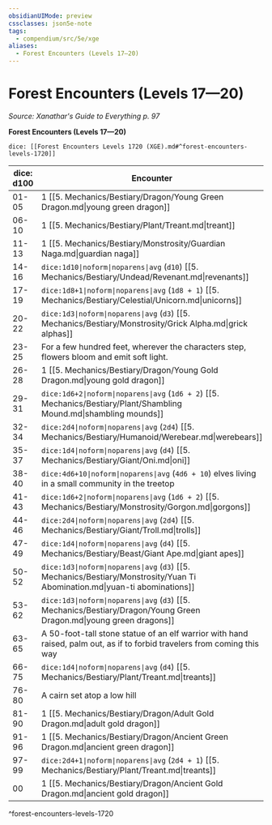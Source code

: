 ```yaml
---
obsidianUIMode: preview
cssclasses: json5e-note
tags:
  - compendium/src/5e/xge
aliases:
  - Forest Encounters (Levels 17—20)
---
```

# Forest Encounters (Levels 17—20)
*Source: Xanathar's Guide to Everything p. 97* 

**Forest Encounters (Levels 17—20)**

`dice: [[Forest Encounters Levels 1720 (XGE).md#^forest-encounters-levels-1720]]`

| dice: d100 | Encounter |
|------------|-----------|
| 01-05 | 1 [[5. Mechanics/Bestiary/Dragon/Young Green Dragon.md\|young green dragon]] |
| 06-10 | 1 [[5. Mechanics/Bestiary/Plant/Treant.md\|treant]] |
| 11-13 | 1 [[5. Mechanics/Bestiary/Monstrosity/Guardian Naga.md\|guardian naga]] |
| 14-16 | `dice:1d10\|noform\|noparens\|avg` (`d10`) [[5. Mechanics/Bestiary/Undead/Revenant.md\|revenants]] |
| 17-19 | `dice:1d8+1\|noform\|noparens\|avg` (`1d8 + 1`) [[5. Mechanics/Bestiary/Celestial/Unicorn.md\|unicorns]] |
| 20-22 | `dice:1d3\|noform\|noparens\|avg` (`d3`) [[5. Mechanics/Bestiary/Monstrosity/Grick Alpha.md\|grick alphas]] |
| 23-25 | For a few hundred feet, wherever the characters step, flowers bloom and emit soft light. |
| 26-28 | 1 [[5. Mechanics/Bestiary/Dragon/Young Gold Dragon.md\|young gold dragon]] |
| 29-31 | `dice:1d6+2\|noform\|noparens\|avg` (`1d6 + 2`) [[5. Mechanics/Bestiary/Plant/Shambling Mound.md\|shambling mounds]] |
| 32-34 | `dice:2d4\|noform\|noparens\|avg` (`2d4`) [[5. Mechanics/Bestiary/Humanoid/Werebear.md\|werebears]] |
| 35-37 | `dice:1d4\|noform\|noparens\|avg` (`d4`) [[5. Mechanics/Bestiary/Giant/Oni.md\|oni]] |
| 38-40 | `dice:4d6+10\|noform\|noparens\|avg` (`4d6 + 10`) elves living in a small community in the treetop |
| 41-43 | `dice:1d6+2\|noform\|noparens\|avg` (`1d6 + 2`) [[5. Mechanics/Bestiary/Monstrosity/Gorgon.md\|gorgons]] |
| 44-46 | `dice:2d4\|noform\|noparens\|avg` (`2d4`) [[5. Mechanics/Bestiary/Giant/Troll.md\|trolls]] |
| 47-49 | `dice:1d4\|noform\|noparens\|avg` (`d4`) [[5. Mechanics/Bestiary/Beast/Giant Ape.md\|giant apes]] |
| 50-52 | `dice:1d3\|noform\|noparens\|avg` (`d3`) [[5. Mechanics/Bestiary/Monstrosity/Yuan Ti Abomination.md\|yuan-ti abominations]] |
| 53-62 | `dice:1d3\|noform\|noparens\|avg` (`d3`) [[5. Mechanics/Bestiary/Dragon/Young Green Dragon.md\|young green dragons]] |
| 63-65 | A 50-foot-tall stone statue of an elf warrior with hand raised, palm out, as if to forbid travelers from coming this way |
| 66-75 | `dice:1d4\|noform\|noparens\|avg` (`d4`) [[5. Mechanics/Bestiary/Plant/Treant.md\|treants]] |
| 76-80 | A cairn set atop a low hill |
| 81-90 | 1 [[5. Mechanics/Bestiary/Dragon/Adult Gold Dragon.md\|adult gold dragon]] |
| 91-96 | 1 [[5. Mechanics/Bestiary/Dragon/Ancient Green Dragon.md\|ancient green dragon]] |
| 97-99 | `dice:2d4+1\|noform\|noparens\|avg` (`2d4 + 1`) [[5. Mechanics/Bestiary/Plant/Treant.md\|treants]] |
| 00 | 1 [[5. Mechanics/Bestiary/Dragon/Ancient Gold Dragon.md\|ancient gold dragon]] |
^forest-encounters-levels-1720
